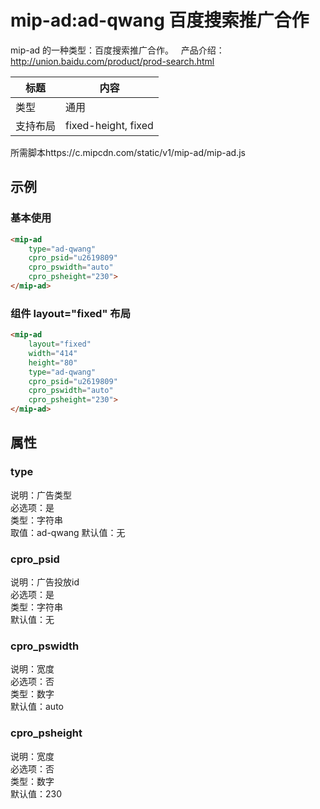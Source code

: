 # mip-ad:ad-qwang 百度搜索推广合作

mip-ad 的一种类型：百度搜索推广合作。  
产品介绍：http://union.baidu.com/product/prod-search.html

标题|内容
----|----
类型|通用
支持布局|fixed-height, fixed
所需脚本https://c.mipcdn.com/static/v1/mip-ad/mip-ad.js

## 示例

### 基本使用

```html
<mip-ad 
	type="ad-qwang" 
	cpro_psid="u2619809" 
	cpro_pswidth="auto" 
	cpro_psheight="230">
</mip-ad>
```

### 组件 layout="fixed" 布局

```html
<mip-ad 
	layout="fixed" 
	width="414" 
	height="80" 
	type="ad-qwang" 
	cpro_psid="u2619809" 
	cpro_pswidth="auto" 
	cpro_psheight="230">
</mip-ad>
```

## 属性

### type

说明：广告类型  
必选项：是  
类型：字符串  
取值：ad-qwang 
默认值：无

### cpro_psid

说明：广告投放id  
必选项：是  
类型：字符串  
默认值：无

### cpro_pswidth

说明：宽度  
必选项：否  
类型：数字  
默认值：auto

### cpro_psheight

说明：宽度  
必选项：否  
类型：数字  
默认值：230
